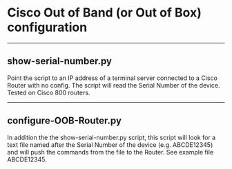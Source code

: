 # Cisco Out of Band (or Out of Box) configuration


-------
show-serial-number.py
-------
Point the script to an IP address of a terminal server connected to a Cisco Router with no config.
The script will read the Serial Number of the device.
Tested on Cisco 800 routers.

-------
configure-OOB-Router.py
-------
In addition the the show-serial-number.py script, this script will look for a text file named after the Serial Number of the device (e.g. ABCDE12345) and will push the commands from the file to the Router.
See example file ABCDE12345.

